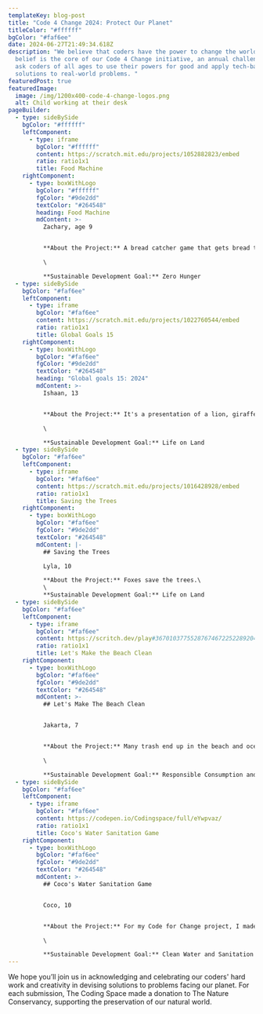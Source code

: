 ```yaml
---
templateKey: blog-post
title: "Code 4 Change 2024: Protect Our Planet"
titleColor: "#ffffff"
bgColor: "#faf6ee"
date: 2024-06-27T21:49:34.618Z
description: "We believe that coders have the power to change the world. This
  belief is the core of our Code 4 Change initiative, an annual challenge that
  ask coders of all ages to use their powers for good and apply tech-based
  solutions to real-world problems. "
featuredPost: true
featuredImage:
  image: /img/1200x400-code-4-change-logos.png
  alt: Child working at their desk
pageBuilder:
  - type: sideBySide
    bgColor: "#ffffff"
    leftComponent:
      - type: iframe
        bgColor: "#ffffff"
        content: https://scratch.mit.edu/projects/1052882823/embed
        ratio: ratio1x1
        title: Food Machine
    rightComponent:
      - type: boxWithLogo
        bgColor: "#ffffff"
        fgColor: "#9de2dd"
        textColor: "#264548"
        heading: Food Machine
        mdContent: >-
          Zachary, age 9


          **About the Project:** A bread catcher game that gets bread to people who can't afford to buy it.\

          \

          **S﻿ustainable Development Goal:** Zero Hunger
  - type: sideBySide
    bgColor: "#faf6ee"
    leftComponent:
      - type: iframe
        bgColor: "#faf6ee"
        content: https://scratch.mit.edu/projects/1022760544/embed
        ratio: ratio1x1
        title: Global Goals 15
    rightComponent:
      - type: boxWithLogo
        bgColor: "#faf6ee"
        fgColor: "#9de2dd"
        textColor: "#264548"
        heading: "Global goals 15: 2024"
        mdContent: >-
          Ishaan, 13


          **About the Project:** It's a presentation of a lion, giraffe, and a elephant discussing the problems of deforestation.\

          \

          **S﻿ustainable Development Goal:** Life on Land
  - type: sideBySide
    bgColor: "#faf6ee"
    leftComponent:
      - type: iframe
        bgColor: "#faf6ee"
        content: https://scratch.mit.edu/projects/1016428928/embed
        ratio: ratio1x1
        title: Saving the Trees
    rightComponent:
      - type: boxWithLogo
        bgColor: "#faf6ee"
        fgColor: "#9de2dd"
        textColor: "#264548"
        mdContent: |-
          ## Saving the Trees

          L﻿yla, 10

          **About the Project:** Foxes save the trees.\
          \
          **S﻿ustainable Development Goal:** Life on Land
  - type: sideBySide
    bgColor: "#faf6ee"
    leftComponent:
      - type: iframe
        bgColor: "#faf6ee"
        content: https://scritch.dev/play#36701037755287674672252289204612437594217225097976
        ratio: ratio1x1
        title: Let's Make the Beach Clean
    rightComponent:
      - type: boxWithLogo
        bgColor: "#faf6ee"
        fgColor: "#9de2dd"
        textColor: "#264548"
        mdContent: >-
          ## Let's Make The Beach Clean


          Jakarta, 7


          **About the Project:** Many trash end up in the beach and ocean. This game challenges the players to clean the beach by picking up and sorting the trash.\

          \

          **S﻿ustainable Development Goal:** Responsible Consumption and Production
  - type: sideBySide
    bgColor: "#faf6ee"
    leftComponent:
      - type: iframe
        bgColor: "#faf6ee"
        content: https://codepen.io/Codingspace/full/eYwpvaz/
        ratio: ratio1x1
        title: Coco's Water Sanitation Game
    rightComponent:
      - type: boxWithLogo
        bgColor: "#faf6ee"
        fgColor: "#9de2dd"
        textColor: "#264548"
        mdContent: >-
          ## Coco's Water Sanitation Game


          Coco, 10


          **About the Project:** For my Code for Change project, I made a game to show what it would be like to live in a world of dirty water and would show its causes and effects. This project shows many examples to this problem and is in an educational game format! Enjoy!\

          \

          **S﻿ustainable Development Goal:** Clean Water and Sanitation
---
```

[​](https://www.facebook.com/thecodingspace)We hope you’ll join us in acknowledging and celebrating our coders' hard work and creativity in devising solutions to problems facing our planet. For each submission, The Coding Space made a donation to The Nature Conservancy, supporting the preservation of our natural world.